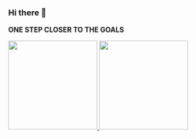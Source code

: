 ### Hi there 👋

<!--
**mifardli/mifardli** is a ✨ _special_ ✨ repository because its `README.md` (this file) appears on your GitHub profile.

Here are some ideas to get you started:

- 🔭 I’m currently working on ...
- 🌱 I’m currently learning ...
- 👯 I’m looking to collaborate on ...
- 🤔 I’m looking for help with ...
- 💬 Ask me about ...
- 📫 How to reach me: ...
- 😄 Pronouns: ...
- ⚡ Fun fact: ...
-->


**ONE STEP CLOSER TO THE GOALS**

<p align="left">
<a href="https://github.com/mifardli">
  <img height="180em" src="https://github-readme-stats-eight-theta.vercel.app/api?username=mifardli&show_icons=true&theme=algolia&include_all_commits=true&count_private=true"/>
  <img height="180em" src="https://github-readme-stats-eight-theta.vercel.app/api/top-langs/?username=mifardli&layout=compact&langs_count=8&theme=algolia"/>
</a>
</p>

